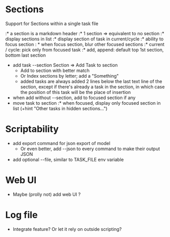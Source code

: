 # Sections

Support for Sections within a single task file

:* a section is a markdown header
:* 1 section => equivalent to no section
:* display sections in list
:* display section of task in current/cycle
:* ability to focus section
:  * when focus section, blur other focused sections
:* current / cycle: pick only from focused task
:* add, append: default top 1st section, bottom last section
* add task --section Section => Add Task to section
  * Add to section with better match
  * Or Index sections by letter; add a "Something"
  * added tasks are always added 2 lines below the last text line of the section, except if there's already a task in the section, in which case the position of this task will be the place of insertion
* when add without --section, add to focused section if any
* move task to section
:* when focused, display only focused section in list (+hint "Other tasks in hidden sections...")

# Scriptability

* add export command for json export of model
  * Or even better, add --json to every command to make their output JSON
* add optional --file, similar to TASK_FILE env variable

# Web UI

* Maybe (prolly not) add web UI ?

# Log file

* Integrate feature? Or let it rely on outside scripting?